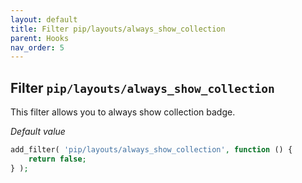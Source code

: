 ```yaml
---
layout: default
title: Filter pip/layouts/always_show_collection
parent: Hooks
nav_order: 5
---
```


## Filter `pip/layouts/always_show_collection`

This filter allows you to always show collection badge.  
 
_Default value_

```php
add_filter( 'pip/layouts/always_show_collection', function () {
    return false;
} );
```
